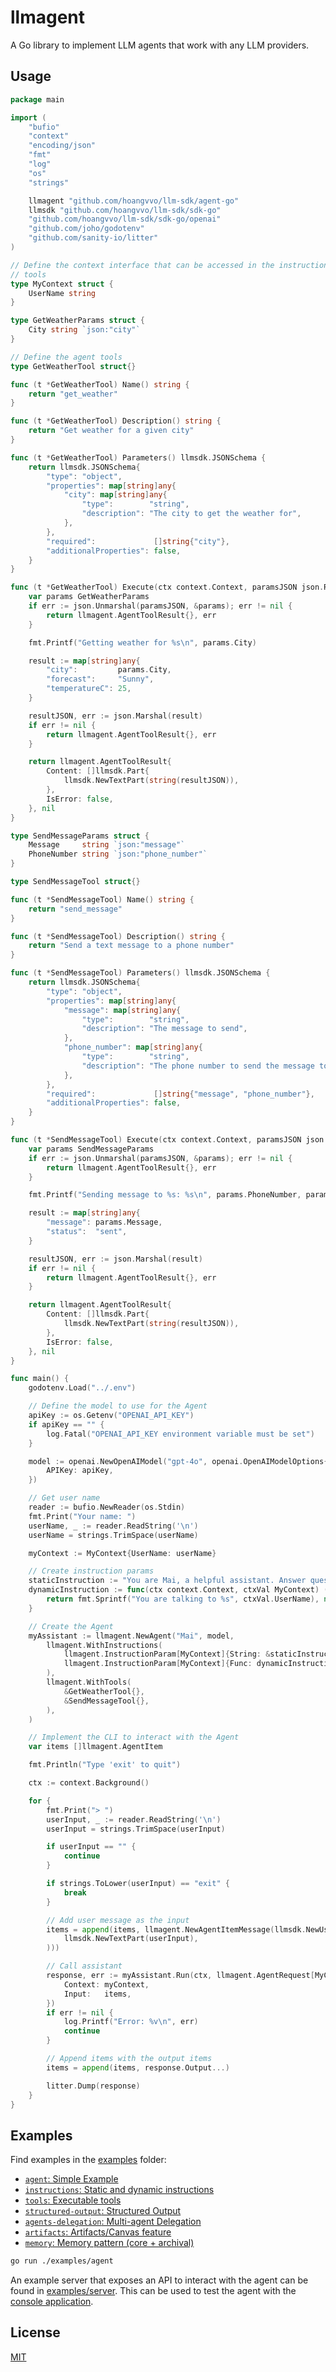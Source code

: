 # llmagent

A Go library to implement LLM agents that work with any LLM providers.

## Usage

```go
package main

import (
	"bufio"
	"context"
	"encoding/json"
	"fmt"
	"log"
	"os"
	"strings"

	llmagent "github.com/hoangvvo/llm-sdk/agent-go"
	llmsdk "github.com/hoangvvo/llm-sdk/sdk-go"
	"github.com/hoangvvo/llm-sdk/sdk-go/openai"
	"github.com/joho/godotenv"
	"github.com/sanity-io/litter"
)

// Define the context interface that can be accessed in the instructions and
// tools
type MyContext struct {
	UserName string
}

type GetWeatherParams struct {
	City string `json:"city"`
}

// Define the agent tools
type GetWeatherTool struct{}

func (t *GetWeatherTool) Name() string {
	return "get_weather"
}

func (t *GetWeatherTool) Description() string {
	return "Get weather for a given city"
}

func (t *GetWeatherTool) Parameters() llmsdk.JSONSchema {
	return llmsdk.JSONSchema{
		"type": "object",
		"properties": map[string]any{
			"city": map[string]any{
				"type":        "string",
				"description": "The city to get the weather for",
			},
		},
		"required":             []string{"city"},
		"additionalProperties": false,
	}
}

func (t *GetWeatherTool) Execute(ctx context.Context, paramsJSON json.RawMessage, contextVal MyContext, runState *llmagent.RunState) (llmagent.AgentToolResult, error) {
	var params GetWeatherParams
	if err := json.Unmarshal(paramsJSON, &params); err != nil {
		return llmagent.AgentToolResult{}, err
	}

	fmt.Printf("Getting weather for %s\n", params.City)

	result := map[string]any{
		"city":         params.City,
		"forecast":     "Sunny",
		"temperatureC": 25,
	}

	resultJSON, err := json.Marshal(result)
	if err != nil {
		return llmagent.AgentToolResult{}, err
	}

	return llmagent.AgentToolResult{
		Content: []llmsdk.Part{
			llmsdk.NewTextPart(string(resultJSON)),
		},
		IsError: false,
	}, nil
}

type SendMessageParams struct {
	Message     string `json:"message"`
	PhoneNumber string `json:"phone_number"`
}

type SendMessageTool struct{}

func (t *SendMessageTool) Name() string {
	return "send_message"
}

func (t *SendMessageTool) Description() string {
	return "Send a text message to a phone number"
}

func (t *SendMessageTool) Parameters() llmsdk.JSONSchema {
	return llmsdk.JSONSchema{
		"type": "object",
		"properties": map[string]any{
			"message": map[string]any{
				"type":        "string",
				"description": "The message to send",
			},
			"phone_number": map[string]any{
				"type":        "string",
				"description": "The phone number to send the message to",
			},
		},
		"required":             []string{"message", "phone_number"},
		"additionalProperties": false,
	}
}

func (t *SendMessageTool) Execute(ctx context.Context, paramsJSON json.RawMessage, contextVal MyContext, runState *llmagent.RunState) (llmagent.AgentToolResult, error) {
	var params SendMessageParams
	if err := json.Unmarshal(paramsJSON, &params); err != nil {
		return llmagent.AgentToolResult{}, err
	}

	fmt.Printf("Sending message to %s: %s\n", params.PhoneNumber, params.Message)

	result := map[string]any{
		"message": params.Message,
		"status":  "sent",
	}

	resultJSON, err := json.Marshal(result)
	if err != nil {
		return llmagent.AgentToolResult{}, err
	}

	return llmagent.AgentToolResult{
		Content: []llmsdk.Part{
			llmsdk.NewTextPart(string(resultJSON)),
		},
		IsError: false,
	}, nil
}

func main() {
	godotenv.Load("../.env")

	// Define the model to use for the Agent
	apiKey := os.Getenv("OPENAI_API_KEY")
	if apiKey == "" {
		log.Fatal("OPENAI_API_KEY environment variable must be set")
	}

	model := openai.NewOpenAIModel("gpt-4o", openai.OpenAIModelOptions{
		APIKey: apiKey,
	})

	// Get user name
	reader := bufio.NewReader(os.Stdin)
	fmt.Print("Your name: ")
	userName, _ := reader.ReadString('\n')
	userName = strings.TrimSpace(userName)

	myContext := MyContext{UserName: userName}

	// Create instruction params
	staticInstruction := "You are Mai, a helpful assistant. Answer questions to the best of your ability."
	dynamicInstruction := func(ctx context.Context, ctxVal MyContext) (string, error) {
		return fmt.Sprintf("You are talking to %s", ctxVal.UserName), nil
	}

	// Create the Agent
	myAssistant := llmagent.NewAgent("Mai", model,
		llmagent.WithInstructions(
			llmagent.InstructionParam[MyContext]{String: &staticInstruction},
			llmagent.InstructionParam[MyContext]{Func: dynamicInstruction},
		),
		llmagent.WithTools(
			&GetWeatherTool{},
			&SendMessageTool{},
		),
	)

	// Implement the CLI to interact with the Agent
	var items []llmagent.AgentItem

	fmt.Println("Type 'exit' to quit")

	ctx := context.Background()

	for {
		fmt.Print("> ")
		userInput, _ := reader.ReadString('\n')
		userInput = strings.TrimSpace(userInput)

		if userInput == "" {
			continue
		}

		if strings.ToLower(userInput) == "exit" {
			break
		}

		// Add user message as the input
		items = append(items, llmagent.NewAgentItemMessage(llmsdk.NewUserMessage(
			llmsdk.NewTextPart(userInput),
		)))

		// Call assistant
		response, err := myAssistant.Run(ctx, llmagent.AgentRequest[MyContext]{
			Context: myContext,
			Input:   items,
		})
		if err != nil {
			log.Printf("Error: %v\n", err)
			continue
		}

		// Append items with the output items
		items = append(items, response.Output...)

		litter.Dump(response)
	}
}
```

## Examples

Find examples in the [examples](./examples/) folder:

- [`agent`: Simple Example](./examples/agent/main.go)
- [`instructions`: Static and dynamic instructions](./examples/instructions/main.go)
- [`tools`: Executable tools](./examples/tools/main.go)
- [`structured-output`: Structured Output](./examples/structured-output/main.go)
- [`agents-delegation`: Multi-agent Delegation](./examples/agents-delegation/main.go)
- [`artifacts`: Artifacts/Canvas feature](./examples/artifacts/main.go)
- [`memory`: Memory pattern (core + archival)](./examples/memory/main.go)

```bash
go run ./examples/agent
```

An example server that exposes an API to interact with the agent can be found in [examples/server](./examples/server). This can be used to test the agent with the [console application](../website).

## License

[MIT](https://github.com/hoangvvo/llm-sdk/blob/main/LICENSE)
